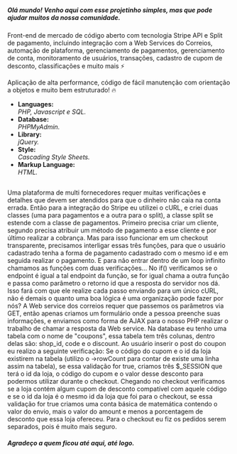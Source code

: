 <h5>Olá mundo! Venho aqui com esse projetinho simples, mas que pode ajudar muitos da nossa comunidade.</h5>
<p>Front-end de mercado de código aberto com tecnologia Stripe API e Split de pagamento, incluindo integração com a Web Services do Correios, automação de plataforma, gerenciamento de pagamentos, gerenciamento de conta, monitoramento de usuários, transações, cadastro de cupom de desconto, classificações e muito mais ⚡</p>
<span>Aplicação de alta performance, código de fácil manutenção com orientação a objetos e muito bem estruturado! 🔥</span>



<ul>
<li>
  <strong>Languages: <br /></strong>
  <i>PHP, Javascript e SQL.</i>
 </li>

<li>
  <strong>Database: </br /></strong>
  <i>PHPMyAdmin.</i>
</li>

<li>
  <strong>Library: <br /></strong>
  <i>jQuery.</i>
</li>

<li>
  <strong>Style: <br /></strong>
  <i>Cascading Style Sheets.</i>
</li>

<li>
  <strong>Markup Language: <br /></strong>
  <i>HTML.</i>
</li>
</ul>


##


<span>Uma plataforma de multi fornecedores requer muitas verificações e detalhes que devem ser atendidos para que o dinheiro não caia na conta errada. Então para a integração do Stripe eu utilizei o cURL, e criei duas classes (uma para pagamentos e a outra para o split), a classe split se estende com a classe de pagamentos. Primeiro precisa criar um cliente, segundo precisa atribuir um método de pagamento a esse cliente e por último realizar a cobrança. Mas para isso funcionar em um checkout transparente, precisamos interligar essas três funções, para que o usuário cadastrado tenha a forma de pagamento cadastrado com o mesmo id e em seguida realizar o pagamento. E para não entrar dentro de um loop infinito chamamos as funções com duas verificações... No if() verificamos se o endpoint é igual a tal endpoint da função, se for
igual chama a outra função e passa como parâmetro o retorno id que a resposta do servidor nos dá. Isso fará com que ele realize cada passo enviando para um único cURL, não é demais o quanto uma boa lógica é uma organização pode fazer por nós?
A Web service dos correios requer que passemos os parâmetros via GET, então apenas criamos um formulário onde a pessoa preenche suas informações, e enviamos como forma de AJAX para o nosso PHP realizar o trabalho de chamar a resposta da Web service.
Na database eu tenho uma tabela com o nome de "coupons", essa tabela tem três colunas, dentro delas são: shop_id, code e o discount. Ao usuário inserir o post do coupon eu realizo a seguinte verificação: Se o código do cupom e o id da loja existirem na tabela (utilizo o ->rowCount para contar de existe uma linha assim na tabela), se essa validação for true, criamos três $_SESSION que terá o id da loja, o código do cupom e o valor desse desconto para podermos utilizar durante o checkout.
Chegando no
checkout verificamos se a loja contém algum cupom de desconto compatível com aquele código e se o id da loja é o mesmo id da loja que foi para o checkout, se essa validação for true criamos uma conta básica de matemática contendo o valor do envio, mais o valor do amount e menos a porcentagem de desconto que essa loja ofereceu.
Para o checkout eu fiz os pedidos serem separados, pois é muito mais seguro.</span>

<h5>Agradeço a quem ficou até aqui, até logo.</h5>
